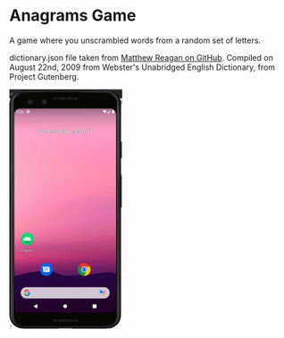 # Anagrams Game
A game where you unscrambled words from a random set of letters.

dictionary.json file taken from [Matthew Reagan on GitHub](https://github.com/matthewreagan/WebstersEnglishDictionary). Compiled on August 22nd, 2009 from Webster's Unabridged English Dictionary, from Project Gutenberg.

<img src="https://github.com/jnweust/AnagramsGame/blob/main/Anagrams_Capture.gif" alt="Screen recording of Anagrams app" width="40%"/>